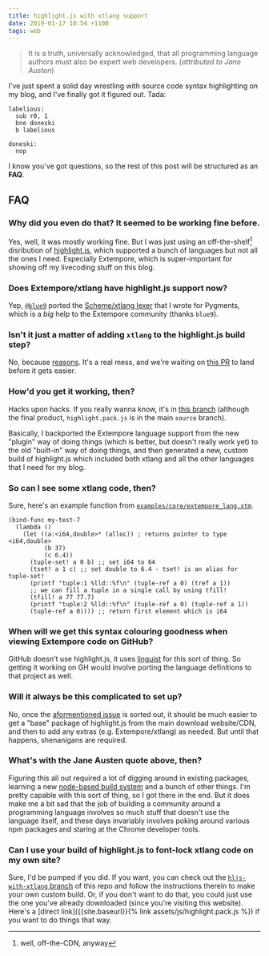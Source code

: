 ```yaml
---
title: highlight.js with xtlang support
date: 2019-01-17 10:54 +1100
tags: web
---
```


> It is a truth, universally acknowledged, that all programming language authors
> must also be expert web developers. (*attributed to Jane Austen*)

I've just spent a solid day wrestling with source code syntax highlighting on my
blog, and I've finally got it figured out. Tada:

```armasm
labelious:
  sub r0, 1
  bne doneski
  b labelious

doneski:
  nop
```

I know you've got questions, so the rest of this post will be structured as an
**FAQ**.

## FAQ

### Why did you even do that? It seemed to be working fine before.

Yes, well, it was mostly working fine. But I was just using an
off-the-shelf[^cdn] disribution of [highlight.js](https://highlightjs.org/),
which supported a bunch of languages but not all the ones I need. Especially
Extempore, which is super-important for showing off my livecoding stuff on this
blog.

[^cdn]: well, off-the-CDN, anyway

### Does Extempore/xtlang have highlight.js support now?

Yep, [`@blue9`](https://github.com/cyblue9) ported the [Scheme/xtlang
lexer](https://bitbucket.org/birkenfeld/pygments-main/src/7941677dc77d4f2bf0bbd6140ade85a9454b8b80/pygments/lexers/lisp.py?at=default&fileviewer=file-view-default#lisp.py-2420)
that I wrote for Pygments, which is a *big* help to the Extempore community
(thanks `blue9`).

### Isn't it just a matter of adding `xtlang` to the highlight.js build step?

No, because [reasons](https://github.com/highlightjs/highlightjs-xtlang#usage).
It's a real mess, and we're waiting on [this
PR](https://github.com/highlightjs/highlight.js/pull/1888) to land before it
gets easier.

### How'd you get it working, then?

Hacks upon hacks. If you really wanna know, it's in [this
branch](https://github.com/benswift/benswift.github.io/tree/hljs-with-xtlang)
(although the final product, `highlight.pack.js` is in the main `source`
branch).

Basically, I backported the Extempore language support from the new "plugin" way
of doing things (which is better, but doesn't really work yet) to the old
"built-in" way of doing things, and then generated a new, custom build of
highlight.js which included both xtlang and all the other languages that I need
for my blog.

### So can I see some xtlang code, then?

Sure, here's an example function from
[`examples/core/extempore_lang.xtm`](https://github.com/digego/extempore/blob/master/examples/core/extempore_lang.xtm).

```xtlang
(bind-func my-test-7
  (lambda ()
    (let ((a:<i64,double>* (alloc)) ; returns pointer to type <i64,double>
          (b 37)
          (c 6.4))
      (tuple-set! a 0 b) ;; set i64 to 64
      (tset! a 1 c) ;; set double to 6.4 - tset! is an alias for tuple-set!
      (printf "tuple:1 %lld::%f\n" (tuple-ref a 0) (tref a 1))
      ;; we can fill a tuple in a single call by using tfill!
      (tfill! a 77 77.7)
      (printf "tuple:2 %lld::%f\n" (tuple-ref a 0) (tuple-ref a 1))
      (tuple-ref a 0)))) ;; return first element which is i64
```

### When will we get this syntax colouring goodness when viewing Extempore code on GitHub?

GitHub doesn't use highlight.js, it uses
[linguist](https://github.com/github/linguist) for this sort of thing. So
getting it working on GH would involve porting the language definitions to that
project as well.

### Will it always be this complicated to set up?

No, once the [aformentioned issue](https://github.com/highlightjs/highlight.js/pull/1888)
is sorted out, it should be much easier to get a "base" package of highlight.js
from the main download website/CDN, and then to add any extras (e.g.
Extempore/xtlang) as needed. But until that happens, shenanigans are required.

### What's with the Jane Austen quote above, then?

Figuring this all out required a lot of digging around in existing packages,
learning a new [node-based build system](https://www.npmjs.com/package/gear) and
a bunch of other things. I'm pretty capable with this sort of thing, so I got
there in the end. But it does make me a bit sad that the job of building a
community around a programming language involves so much stuff that doesn't use
the language itself, and these days invariably involves poking around various
npm packages and staring at the Chrome developer tools.

### Can I use your build of highlight.js to font-lock xtlang code on my own site?

Sure, I'd be pumped if you did. If you want, you can check out the
[`hljs-with-xtlang`
branch](https://github.com/benswift/benswift.github.io/tree/hljs-with-xtlang) of
this repo and follow the instructions therein to make your own custom build. Or,
if you don't want to do that, you could just use the one you've already
downloaded (since you're visiting this website). Here's a [direct
link]({{site.baseurl}}{% link assets/js/highlight.pack.js %}) if you want to do
things that way.
